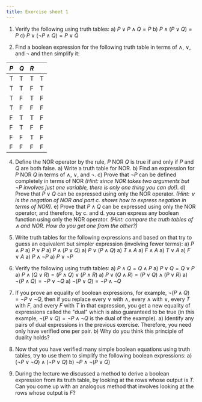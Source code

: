 ```yaml
---
title: Exercise sheet 1
---
```



1. Verify the following using truth tables:
   a) $P \lor P \land Q = P$
   b) $P \land (P \lor Q) = P$
   c) $P \lor (\neg P \land Q) = P \lor Q$

3. Find a boolean expression for the following truth table in terms of $\land$, $\lor$, and $\neg$ and then simplify it:

| $P$ | $Q$ | $R$ |   |
|-----|-----|-----|---|
| T   | T   | T   | T |
| T   | T   | F   | T |
| T   | F   | T   | F |
| T   | F   | F   | F |
| F   | T   | T   | F |
| F   | T   | F   | F |
| F   | F   | T   | F |
| F   | F   | F   | F |

4. Define the $\mathrm{NOR}$ operator by the rule, $P\ \mathrm{NOR}\ Q$ is true if and only if $P$ and $Q$ are both false.
	a) Write a truth table for $\mathrm{NOR}$.
    b) Find an expression for $P\ \mathrm{NOR}\ Q$ in terms of $\land$, $\lor$, and $\neg$.
    c) Prove that $\neg P$ can be defined completely in terms of $\mathrm{NOR}$ *(Hint: since $\mathrm{NOR}$ takes two arguments but $\neg P$ involves just one variable, there is only one thing you can do!).*
    d) Prove that $P \lor Q$ can be expressed using only the $\mathrm{NOR}$ operator. *(Hint: $\lor$ is the negation of $\mathrm{NOR}$ and part c. shows how to express negation in terms of $\mathrm{NOR}$).*
    e) Prove that $P \land Q$ can be expressed using only the $\mathrm{NOR}$ operator, and therefore, by c. and d. you can express any boolean function using only the $\mathrm{NOR}$ operator. *(Hint: compare the truth tables of $\land$ and $\mathrm{NOR}$. How do you get one from the other?)*

5. Write truth tables for the following expressions and based on that try to guess an equivalent but simpler expression (involving fewer terms):
   a) $P \land P$
   a) $P \lor P$
   a) $P \land (P \lor Q)$
   a) $P \lor (P \land Q)$
   a) $T \land A$
   a) $F \land A$
   a) $T \lor A$
   a) $F \lor A$
   a) $P \land \neg P$
   a) $P \lor \neg P$
   
5. Verify the following using truth tables:
   a) $P \land Q = Q \land P$
   a) $P \lor Q = Q \lor P$
   a) $P \land (Q \lor R) = (P \land Q) \lor (P \land R)$
   a) $P \lor (Q \land R) = (P \lor Q) \land (P \lor R)$
   a) $\neg (P \land Q) = \neg P \lor \neg Q$
   a) $\neg (P \lor Q) = \neg P \land \neg Q$

4. If you prove an equality of boolean expressions, for example, $\neg (P \land Q) = \neg P \lor \neg Q$, then if you replace every $\lor$ with $\land$, every $\land$ with $\lor$, every $T$ with $F$, and every $F$ with $T$ in that expression, you get a new equality of expressions called the "dual" which is also guaranteed to be true (in this example, $\neg (P \lor Q) = \neg P \land \neg Q$ is the dual of the example).
   a) Identify any pairs of dual expressions in the previous exercise. Therefore, you need only have verified one per pair.
   b) Why do you think this principle of duality holds?

2. Now that you have verified many simple boolean equations using truth tables, try to use them to simplify the following boolean expressions:
   a) $(\neg P \lor \neg Q) \land (\neg P \lor Q)$
   b) $\neg P \land \neg (P \lor Q)$

3. During the lecture we discussed a method to derive a boolean expression from its truth table, by looking at the rows whose output is $T$.  Can you come up with an analogous method that involves looking at the rows whose output is $F$?

